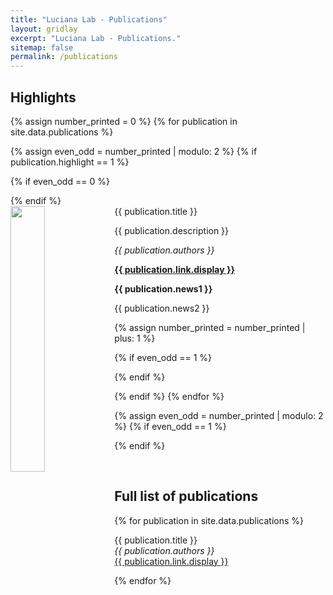 ```yaml
---
title: "Luciana Lab - Publications"
layout: gridlay
excerpt: "Luciana Lab - Publications."
sitemap: false
permalink: /publications
---
```


## Highlights

{% assign number_printed = 0 %}
{% for publication in site.data.publications %}

{% assign even_odd = number_printed | modulo: 2 %}
{% if publication.highlight == 1 %}

{% if even_odd == 0 %}
<div class="row">
{% endif %}

<div class="col-sm-6 clearfix">
 <div class=".well-lg">
  <pubtit>{{ publication.title }}</pubtit>
  <img src="{{ site.url }}{{ site.baseurl }}/images/publications/{{ publication.image }}" class="img-responsive" width="33%" style="float: left" />
  <p>{{ publication.description }}</p>
  <p><em>{{ publication.authors }}</em></p>
  <p><strong><a href="{{ publication.link.url }}">{{ publication.link.display }}</a></strong></p>
  <p class="text-danger"><strong> {{ publication.news1 }}</strong></p>
  <p> {{ publication.news2 }}</p>
 </div>
</div>

{% assign number_printed = number_printed | plus: 1 %}

{% if even_odd == 1 %}
</div>
{% endif %}

{% endif %}
{% endfor %}

{% assign even_odd = number_printed | modulo: 2 %}
{% if even_odd == 1 %}
</div>
{% endif %}

<p> &nbsp; </p>

## Full list of publications

{% for publication in site.data.publications %}

  {{ publication.title }} <br />
  <em>{{ publication.authors }} </em><br /><a href="{{ publication.link.url }}">{{ publication.link.display }}</a>

{% endfor %}
